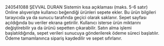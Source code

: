 240541088
ŞEVVAL DURAN 
Sistemin kısa açıklaması (maks. 5-6 satır)
Online alışverişte kullanıcı beğendiği ürünleri sepete ekler. Bu ürün bilgileri tarayıcıda ya da sunucu tarafında geçici olarak saklanır. Sepet sayfası açıldığında bu veriler ekrana getirilir. Kullanıcı isterse ürün miktarını değiştirebilir ya da ürünü sepetten çıkarabilir. Satın alma işlemi başlatıldığında, sepet verileri sunucuya gönderilerek ödeme süreci başlatılır. Ödeme tamamlanınca sipariş kaydedilir ve sepet sıfırlanır.
